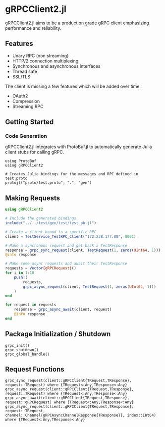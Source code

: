 # gRPCClient2.jl

gRPCClient2.jl aims to be a production grade gRPC client emphasizing performance and reliability.

## Features

- Unary RPC (non streaming)
- HTTP/2 connection multiplexing
- Synchronous and asynchronous interfaces
- Thread safe
- SSL/TLS

The client is missing a few features which will be added over time:

- OAuth2
- Compression
- Streaming RPC

## Getting Started

### Code Generation

gRPCClient2.jl integrates with ProtoBuf.jl to automatically generate Julia client stubs for calling gRPC. 

```
using ProtoBuf
using gRPCClient2

# Creates Julia bindings for the messages and RPC defined in test.proto
protojl("proto/test.proto", ".", "gen")
```

## Making Requests

```julia
using gRPCClient2

# Include the generated bindings
include("../../test/gen/test/test_pb.jl")

# Create a client bound to a specific RPC
client = TestService_TestRPC_Client("172.238.177.88", 8001)

# Make a syncronous request and get back a TestResponse
response = grpc_sync_request(client, TestRequest(1, zeros(UInt64, 1)))
@info response

# Make some async requests and await their TestResponse
requests = Vector{gRPCRequest}()
for i in 1:10
    push!(
        requests, 
        grpc_async_request(client, TestRequest(1, zeros(UInt64, 1)))
    )
end

for request in requests
    response = grpc_async_await(client, request)
    @info response
end
```

## Package Initialization / Shutdown

```@docs
grpc_init()
grpc_shutdown()
grpc_global_handle()
```

## Request Functions

```@docs
grpc_sync_request(client::gRPCClient{TRequest,TResponse}, request::TRequest) where {TRequest<:Any,TResponse<:Any}
grpc_async_request(client::gRPCClient{TRequest,TResponse}, request::TRequest) where {TRequest<:Any,TResponse<:Any}
grpc_async_await(client::gRPCClient{TRequest,TResponse}, request::gRPCRequest) where {TRequest<:Any,TResponse<:Any}
grpc_async_request(client::gRPCClient{TRequest,TResponse}, request::TRequest, channel::Channel{gRPCAsyncChannelResponse{TResponse}}, index::Int64) where {TRequest<:Any,TResponse<:Any}
```